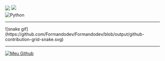 <div>
  
   <img align="center" src="https://github-readme-stats.vercel.app/api?username=kevyn-herbert&show_icons=true&theme=synthwave&line_height=30" style="max-width:100%;" height="200em">
  
  <img align="top" src="https://github-readme-stats.vercel.app/api/top-langs/?username=kevyn-herbert&theme=synthwave&layout=compact&hide=vue,pascal,cmake,c" style="max-width:100%;">
       
  </a>
  
</div>

<div>
  
  <img alt="Python" src="https://img.shields.io/badge/Python-14354C?style=for-the-badge&logo=python&logoColor=white" style="max-width:100%;" width="100" height="30"   align="middle">
 
</div>

<hr>
![snake gif](https://github.com/Formandodev/Formandodev/blob/output/github-contribution-grid-snake.svg)
<hr>

<div>
  
  <a href="https://github.com/kevyn-herbert">
   <img alt="Meu Github" src="https://img.shields.io/badge/GitHub-100000?style=for-the-badge&logo=github&logoColor=white" style="max-width:100%;"/>
 </a>
  
</div>

